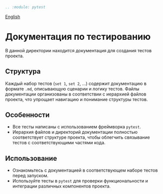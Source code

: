 ```rst
.. :module: pytest
```
[English](https://github.com/hypo69/hypotez/blob/master/pytest/README.MD)
# Документация по тестированию

В данной директории находится документация для создания тестов проекта.

## Структура

Каждый набор тестов (`set 1`, `set 2`, ...) содержит документацию в формате `.md`, описывающую сценарии и логику тестов. Файлы документации организованы в соответствии с иерархией файлов проекта, что упрощает навигацию и понимание структуры тестов.

## Особенности

- Все тесты написаны с использованием фреймворка `pytest`.
- Иерархия файлов и директорий документации полностью соответствует структуре проекта, чтобы облегчить связывание тестов с соответствующими частями кода.

## Использование

- Ознакомьтесь с документацией в соответствующем наборе тестов перед запуском.
- Используйте тесты в `pytest` для проверки функциональности и интеграции различных компонентов проекта.
